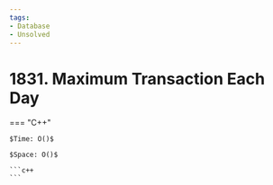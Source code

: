 ```yaml
---
tags:
- Database
- Unsolved
---
```



# 1831. Maximum Transaction Each Day

=== "C++"

    $Time: O()$

    $Space: O()$

    ```c++
    ```